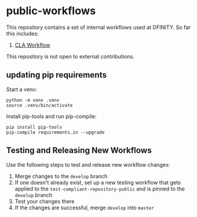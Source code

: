 # public-workflows

This repository contains a set of internal workflows used at DFINITY. So far this includes:

1. [CLA Workflow](CLA-workflow.md)

This repository is not open to external contributions.

## updating pip requirements
Start a venv:
```
python -m venv .venv
source .venv/bin/activate
```
Install pip-tools and run pip-compile:
```
pip install pip-tools
pip-compile requirements.in --upgrade
```

## Testing and Releasing New Workflows

Use the following steps to test and release new workflow changes:
1. Merge changes to the `develop` branch
1. If one doesn't already exist, set up a new testing workflow that gets applied to the `test-compliant-repository-public` and is pinned to the `develop` branch
1. Test your changes there
1. If the changes are successful, merge `develop` into `master`
